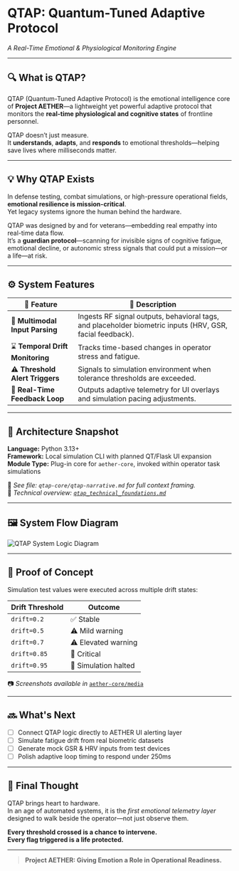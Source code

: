 # QTAP: Quantum-Tuned Adaptive Protocol  
*A Real-Time Emotional & Physiological Monitoring Engine*

---

## 🔍 What is QTAP?

QTAP (Quantum-Tuned Adaptive Protocol) is the emotional intelligence core of **Project AETHER**—a lightweight yet powerful adaptive protocol that monitors the **real-time physiological and cognitive states** of frontline personnel.

QTAP doesn’t just measure.  
It **understands**, **adapts**, and **responds** to emotional thresholds—helping save lives where milliseconds matter.

---

## 💡 Why QTAP Exists

In defense testing, combat simulations, or high-pressure operational fields, **emotional resilience is mission-critical**.  
Yet legacy systems ignore the human behind the hardware.

QTAP was designed by and for veterans—embedding real empathy into real-time data flow.  
It’s a **guardian protocol**—scanning for invisible signs of cognitive fatigue, emotional decline, or autonomic stress signals that could put a mission—or a life—at risk.

---

## ⚙️ System Features

| 🔧 Feature                     | 💬 Description |
|-------------------------------|----------------|
| 🧬 **Multimodal Input Parsing** | Ingests RF signal outputs, behavioral tags, and placeholder biometric inputs (HRV, GSR, facial feedback). |
| ⌛ **Temporal Drift Monitoring** | Tracks time-based changes in operator stress and fatigue. |
| ⚠️ **Threshold Alert Triggers** | Signals to simulation environment when tolerance thresholds are exceeded. |
| 🔁 **Real-Time Feedback Loop**  | Outputs adaptive telemetry for UI overlays and simulation pacing adjustments. |

---

## 🧩 Architecture Snapshot

**Language:** Python 3.13+  
**Framework:** Local simulation CLI with planned QT/Flask UI expansion  
**Module Type:** Plug-in core for `aether-core`, invoked within operator task simulations

📁 *See file: `qtap-core/qtap-narrative.md` for full context framing.*  
📁 *Technical overview: [`qtap_technical_foundations.md`](../Docs/qtap_technical_foundations.md)*

---

## 🖼️ System Flow Diagram

![QTAP System Logic Diagram](./media/QTAP-logic_flow_diagram.png)

---

## 🧪 Proof of Concept

Simulation test values were executed across multiple drift states:

| Drift Threshold | Outcome |
|------------------|---------|
| `drift=0.2`      | ✅ Stable |
| `drift=0.5`      | ⚠️ Mild warning |
| `drift=0.7`      | ⚠️ Elevated warning |
| `drift=0.85`     | 🔴 Critical |
| `drift=0.95`     | 🛑 Simulation halted |

📷 *Screenshots available in* [`aether-core/media`](../aether-core/media)

---

## 🔜 What's Next

- [ ] Connect QTAP logic directly to AETHER UI alerting layer  
- [ ] Simulate fatigue drift from real biometric datasets  
- [ ] Generate mock GSR & HRV inputs from test devices  
- [ ] Polish adaptive loop timing to respond under 250ms

---

## 🤝 Final Thought

QTAP brings heart to hardware.  
In an age of automated systems, it is the *first emotional telemetry layer* designed to walk beside the operator—not just observe them.

**Every threshold crossed is a chance to intervene.  
Every flag triggered is a life protected.**

---

> **Project AETHER: Giving Emotion a Role in Operational Readiness.**
